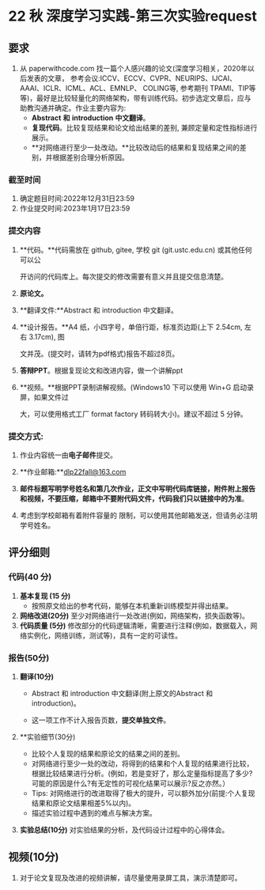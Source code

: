 # 22 秋 深度学习实践-第三次实验request

## 要求

1. 从 paperwithcode.com 找一篇个人感兴趣的论文(深度学习相关，2020年以后发表的文章， 参考会议:ICCV、ECCV、CVPR、NEURIPS、IJCAI、AAAI、ICLR、ICML、ACL、EMNLP、 COLING等, 参考期刊 TPAMI、TIP等等)，最好是比较轻量化的网络架构，带有训练代码。初步选定文章后，应与助教沟通并确定。作业主要内容为:
   + **Abstract** **和** **introduction** **中文翻译**。
   + **复现代码**。比较复现结果和论文给出结果的差别, 兼顾定量和定性指标进行展示。
   + **对网络进行至少一处改动。**比较改动后的结果和复现结果之间的差别，并根据差别合理分析原因。

### 截至时间

1. 确定题目时间:2022年12月31日23:59 
2. 作业提交时间:2023年1月17日23:59

### 提交内容

1. **代码。**代码需放在 github, gitee, 学校 git (git.ustc.edu.cn) 或其他任何可以公

   开访问的代码库上。每次提交的修改需要有意义并且提交信息清楚。

2. **原论文。**

3. **翻译文件:**Abstract 和 introduction 中文翻译。

4. **设计报告。**A4 纸，小四字号，单倍行距，标准页边距(上下 2.54cm, 左右 3.17cm), 图

   文并茂。(提交时，请转为pdf格式)报告不超过8页。

5. **答辩PPT**。根据复现论文和改进内容，做一个讲解ppt

6. **视频。**根据PPT录制讲解视频。(Windows10 下可以使用 Win+G 启动录屏，如果文件过

   大，可以使用格式工厂 format factory 转码转大小)。建议不超过 5 分钟。

### 提交方式:

1. 作业内容统一由**电子邮件**提交。

2. **作业邮箱:**dlp22fall@163.com

3. **邮件标题写明学号姓名和第几次作业，正文中写明代码库链接，附件附上报告和视频，不要压缩，邮箱中不要附代码文件，代码我们只以链接中的为准**。
4. 考虑到学校邮箱有着附件容量的 限制，可以使用其他邮箱发送，但请务必注明学号姓名。

## 评分细则

### 代码(40 分)

1. **基本复现 (15 分)**
   + 按照原文给出的参考代码，能够在本机重新训练模型并得出结果。
2. **网络改进(20分)** 至少对网络进行一处改进(例如，网络架构，损失函数等)。
3. **代码质量 (5分)** 修改部分的代码逻辑清晰，需要进行注释(例如，数据载入，网络实例化，网络训练，测试等)，具有一定的可读性。

### 报告(50分)

1. **翻译(10分)**

   + Abstract 和 introduction 中文翻译(附上原文的Abstract 和 introduction)。

   + 这一项工作不计入报告页数，**提交单独文件**。

2. **实验细节(30分)

   + 比较个人复现的结果和原论文的结果之间的差别。
   + 对网络进行至少一处的改动，将得到的结果和个人复现的结果进行比较， 根据比较结果进行分析。(例如，若是变好了，那么定量指标提高了多少? 可能的原因是什么?有无定性的可视化结果可以展示?反之亦然。）
   +  Tips: 对网络进行的改进取得了极大的提升，可以额外加分(前提:个人复现结果和原论文结果相差5%以内)。
   + 描述实验过程中遇到的难点与解决方案。

3. **实验总结(10分)** 对实验结果的分析，及代码设计过程中的心得体会。

## 视频(10分)

1. 对于论文复现及改进的视频讲解，请尽量使用录屏工具，演示清楚即可。